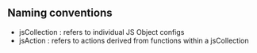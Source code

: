## Naming conventions

- jsCollection : refers to individual JS Object configs
- jsAction : refers to actions derived from functions within a jsCollection